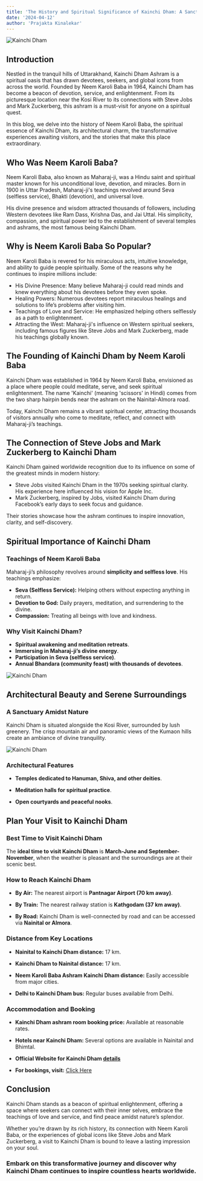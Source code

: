 ```yaml
---
title: 'The History and Spiritual Significance of Kainchi Dham: A Sanctuary of Love and Service'
date: '2024-04-12'
author: 'Prajakta Kinalekar'
---
```


![Kainchi Dham](https://raw.githubusercontent.com/mapmymap/baha-assets/refs/heads/main/images/trek/plan/kainchidhamviabhimtal/kainchidhamviabhimtal_detail6.jpg)

## Introduction

Nestled in the tranquil hills of Uttarakhand, Kainchi Dham Ashram is a
spiritual oasis that has drawn devotees, seekers, and global icons from
across the world. Founded by Neem Karoli Baba in 1964, Kainchi Dham has
become a beacon of devotion, service, and enlightenment. From its
picturesque location near the Kosi River to its connections with Steve
Jobs and Mark Zuckerberg, this ashram is a must-visit for anyone on a
spiritual quest.

In this blog, we delve into the history of Neem Karoli Baba, the
spiritual essence of Kainchi Dham, its architectural charm, the
transformative experiences awaiting visitors, and the stories that make
this place extraordinary.

## Who Was Neem Karoli Baba?

Neem Karoli Baba, also known as Maharaj-ji, was a Hindu saint and
spiritual master known for his unconditional love, devotion, and
miracles. Born in 1900 in Uttar Pradesh, Maharaj-ji's teachings revolved
around Seva (selfless service), Bhakti (devotion), and universal love.

His divine presence and wisdom attracted thousands of followers,
including Western devotees like Ram Dass, Krishna Das, and Jai Uttal.
His simplicity, compassion, and spiritual power led to the establishment
of several temples and ashrams, the most famous being Kainchi Dham.

## Why is Neem Karoli Baba So Popular?

Neem Karoli Baba is revered for his miraculous acts, intuitive
knowledge, and ability to guide people spiritually. Some of the reasons
why he continues to inspire millions include:

- His Divine Presence: Many believe Maharaj-ji could read minds and
  knew everything about his devotees before they even spoke.
- Healing Powers: Numerous devotees report miraculous healings and
  solutions to life’s problems after visiting him.
- Teachings of Love and Service: He emphasized helping others
  selflessly as a path to enlightenment.
- Attracting the West: Maharaj-ji's influence on Western spiritual
  seekers, including famous figures like Steve Jobs and Mark
  Zuckerberg, made his teachings globally known.

## The Founding of Kainchi Dham by Neem Karoli Baba

Kainchi Dham was established in 1964 by Neem Karoli Baba, envisioned as
a place where people could meditate, serve, and seek spiritual
enlightenment. The name 'Kainchi' (meaning 'scissors' in Hindi) comes
from the two sharp hairpin bends near the ashram on the Nainital-Almora
road.

Today, Kainchi Dham remains a vibrant spiritual center, attracting
thousands of visitors annually who come to meditate, reflect, and
connect with Maharaj-ji’s teachings.

## The Connection of Steve Jobs and Mark Zuckerberg to Kainchi Dham

Kainchi Dham gained worldwide recognition due to its influence on some
of the greatest minds in modern history:

- Steve Jobs visited Kainchi Dham in the 1970s seeking spiritual
  clarity. His experience here influenced his vision for Apple Inc.
- Mark Zuckerberg, inspired by Jobs, visited Kainchi Dham during
  Facebook’s early days to seek focus and guidance.

Their stories showcase how the ashram continues to inspire innovation,
clarity, and self-discovery.

## Spiritual Importance of Kainchi Dham

### Teachings of Neem Karoli Baba

Maharaj-ji’s philosophy revolves around **simplicity and selfless
love**. His teachings emphasize:

- **Seva (Selfless Service):** Helping others without expecting
  anything in return.
- **Devotion to God:** Daily prayers, meditation, and surrendering to
  the divine.
- **Compassion:** Treating all beings with love and kindness.

### Why Visit Kainchi Dham?

- **Spiritual awakening and meditation retreats**.
- **Immersing in Maharaj-ji’s divine energy**.
- **Participation in Seva (selfless service)**.
- **Annual Bhandara (community feast) with thousands of devotees**.

![Kainchi Dham](https://raw.githubusercontent.com/mapmymap/baha-assets/refs/heads/main/images/trek/plan/kainchidhamviabhimtal/kainchidhamviabhimtal_detail7.jpg)

## Architectural Beauty and Serene Surroundings

### A Sanctuary Amidst Nature

Kainchi Dham is situated alongside the Kosi River, surrounded by lush
greenery. The crisp mountain air and panoramic views of the Kumaon hills
create an ambiance of divine tranquility.

![Kainchi Dham](https://raw.githubusercontent.com/mapmymap/baha-assets/refs/heads/main/images/trek/plan/kainchidhamviabhimtal/kainchidhamviabhimtal_detail2.png)

### Architectural Features

- **Temples dedicated to Hanuman, Shiva, and other deities**.

- **Meditation halls for spiritual practice**.

- **Open courtyards and peaceful nooks**.

## Plan Your Visit to Kainchi Dham

### Best Time to Visit Kainchi Dham

The **ideal time to visit Kainchi Dham** is **March-June and
September-November**, when the weather is pleasant and the surroundings
are at their scenic best.

### How to Reach Kainchi Dham

- **By Air:** The nearest airport is **Pantnagar Airport (70 km
  away)**.

- **By Train:** The nearest railway station is **Kathgodam (37 km
  away)**.

- **By Road:** Kainchi Dham is well-connected by road and can be
  accessed via **Nainital or Almora**.

### Distance from Key Locations

- **Nainital to Kainchi Dham distance:** 17 km.

- **Kainchi Dham to Nainital distance:** 17 km.

- **Neem Karoli Baba Ashram Kainchi Dham distance:** Easily accessible
  from major cities.

- **Delhi to Kainchi Dham bus:** Regular buses available from Delhi.

### Accommodation and Booking

- **Kainchi Dham ashram room booking price:** Available at reasonable
  rates.

- **Hotels near Kainchi Dham:** Several options are available in
  Nainital and Bhimtal.

- **Official Website for Kainchi Dham
  [<u>details</u>](https://nkbashram.org/maharaj-ji-indian-ashrams/kainchi-dham)**

- **For bookings, visit:** [<u>Click
  Here</u>](https://baha.co.in/trek-planner/kumaon-spiritual-gems-via-bhimtal)

## Conclusion

Kainchi Dham stands as a beacon of spiritual enlightenment, offering a
space where seekers can connect with their inner selves, embrace the
teachings of love and service, and find peace amidst nature’s splendor.

Whether you’re drawn by its rich history, its connection with Neem
Karoli Baba, or the experiences of global icons like Steve Jobs and Mark
Zuckerberg, a visit to Kainchi Dham is bound to leave a lasting
impression on your soul.

### Embark on this transformative journey and discover why Kainchi Dham continues to inspire countless hearts worldwide.
